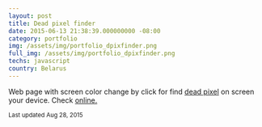 ```yaml
---
layout: post
title: Dead pixel finder
date: 2015-06-13 21:38:39.000000000 -08:00
category: portfolio
img: /assets/img/portfolio_dpixfinder.png
full_img: /assets/img/portfolio_dpixfinder.png
techs: javascript
country: Belarus
---
```


<p class="card-text">Web page with screen color change by click for find <a href="https://en.wikipedia.org/wiki/Defective_pixel">dead pixel</a> on screen your device. Check <a href="http://aldb.github.io/dpixfinder/">online.</a></p>

<p class="card-text"><i class="ion-social-github-outline wow fadeIn text-primary" style="visibility: visible; animation-name: fadeIn;"></i><small class="text-muted"> Last updated Aug 28, 2015</small></p>
